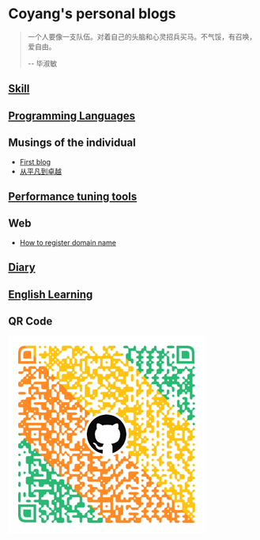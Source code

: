 # Coyang's personal blogs

> 一个人要像一支队伍。对着自己的头脑和心灵招兵买马。不气馁，有召唤，爱自由。
>
> \-- 毕淑敏

## [Skill](./personal/skill.md)

## [Programming Languages](./programming_languages/index.md)

## Musings of the individual

- [First blog](./musings/first_blog.md)
- [从平凡到卓越](./musings/from_small_to_great.md)

## [Performance tuning tools](./performance/performance_tuning_tools.md)

## Web

- [How to register domain name](./web/how_to_apply_domain_name.md)

## [Diary](./musings/diary/index.md)

## [English Learning](./english_learning/index.md)

## QR Code

![](./images/coyang_qr_code.png)
